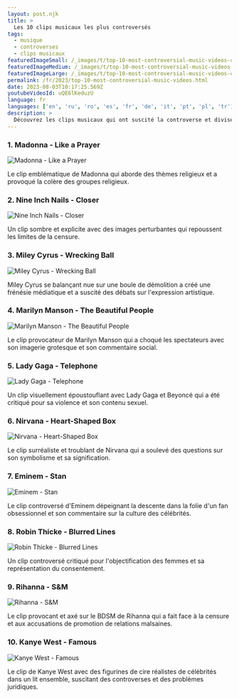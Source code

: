 ```yaml
---
layout: post.njk
title: >
  Les 10 clips musicaux les plus controversés
tags:
  - musique
  - controverses
  - clips musicaux
featuredImageSmall: /_images/t/top-10-most-controversial-music-videos-cover-fr-small.webp
featuredImageMedium: /_images/t/top-10-most-controversial-music-videos-cover-fr-medium.webp
featuredImageLarge: /_images/t/top-10-most-controversial-music-videos-cover-fr-large.webp
permalink: /fr/2023/top-10-most-controversial-music-videos.html
date: 2023-08-03T10:17:25.569Z
youtubeVideoId: uQE6lKeduzU
language: fr
languages: ['en', 'ru', 'ro', 'es', 'fr', 'de', 'it', 'pt', 'pl', 'tr']
description: >
  Découvrez les clips musicaux qui ont suscité la controverse et divisé les audiences avec leur contenu explicite, leurs thèmes controversés ou leurs visuels choquants.
---
```


### 1. Madonna - Like a Prayer

![Madonna - Like a Prayer](/_images/c/c1d14206435fad933f2afb8704495562-medium.webp)

Le clip emblématique de Madonna qui aborde des thèmes religieux et a provoqué la colère des groupes religieux.

### 2. Nine Inch Nails - Closer

![Nine Inch Nails - Closer](/_images/3/35217e0688357c80bdb31690c6934aad-medium.webp)

Un clip sombre et explicite avec des images perturbantes qui repoussent les limites de la censure.

### 3. Miley Cyrus - Wrecking Ball

![Miley Cyrus - Wrecking Ball](/_images/0/08244749a699304f0dd6b02e5f5def9e-medium.webp)

Miley Cyrus se balançant nue sur une boule de démolition a créé une frénésie médiatique et a suscité des débats sur l'expression artistique.

### 4. Marilyn Manson - The Beautiful People

![Marilyn Manson - The Beautiful People](/_images/9/94f6d40fcd149f90d0657d50a4e7aa98-medium.webp)

Le clip provocateur de Marilyn Manson qui a choqué les spectateurs avec son imagerie grotesque et son commentaire social.

### 5. Lady Gaga - Telephone

![Lady Gaga - Telephone](/_images/7/76aaf2c68dd7d62f64af8230bd5150cb-medium.webp)

Un clip visuellement époustouflant avec Lady Gaga et Beyoncé qui a été critiqué pour sa violence et son contenu sexuel.

### 6. Nirvana - Heart-Shaped Box

![Nirvana - Heart-Shaped Box](/_images/c/ca8f8c930e215970d8a40f26cb634cf1-medium.webp)

Le clip surréaliste et troublant de Nirvana qui a soulevé des questions sur son symbolisme et sa signification.

### 7. Eminem - Stan

![Eminem - Stan](/_images/5/5db7f0bb6523d5116b54bbf193dcf7da-medium.webp)

Le clip controversé d'Eminem dépeignant la descente dans la folie d'un fan obsessionnel et son commentaire sur la culture des célébrités.

### 8. Robin Thicke - Blurred Lines

![Robin Thicke - Blurred Lines](/_images/1/1f4236ef24c81e012b367c56c56f532e-medium.webp)

Un clip controversé critiqué pour l'objectification des femmes et sa représentation du consentement.

### 9. Rihanna - S&M

![Rihanna - S&M](/_images/d/dbee53600d318c1ffb0e91326a325df7-medium.webp)

Le clip provocant et axé sur le BDSM de Rihanna qui a fait face à la censure et aux accusations de promotion de relations malsaines.

### 10. Kanye West - Famous

![Kanye West - Famous](/_images/a/a914e3ea43927134fe216f6fa6894e63-medium.webp)

Le clip de Kanye West avec des figurines de cire réalistes de célébrités dans un lit ensemble, suscitant des controverses et des problèmes juridiques.

